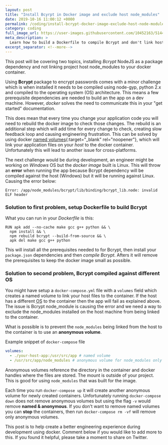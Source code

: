 ```yaml
---
layout: post
title: "Install Bcyrpt in Docker image and exclude host node_modules"
date: 2019-10-16 11:00:12 +0000
permalink: /coding/install-bcrypt-docker-image-exclude-host-node-modules
category: coding
full_image_url: https://user-images.githubusercontent.com/10452163/51446144-cc3b6f80-1d05-11e9-87fa-96622a25eedc.gif
meta_description: >
  Learn how to build a Dockerfile to compile Bcrypt and don't link host node_modules with docker-compose
excerpt_separator: <!--more-->
---
```


This post will be covering two topics, installing _Bcrypt_ NodeJS as a package dependency and not linking project host node_modules to your docker container.

Using **Bcrypt** package to encrypt passwords comes with a minor challenge which is when installed it needs to be compiled using node-gyp, python 2.x and compiled to the operating system (OS) architecture. This means a few prerequisite dependencies are needed to build an the app on a dev machine. However, _docker_ solves the need to communicate this in your "get started" documentation.

This does mean that every time you change your application code you will need to rebuild the docker image to check those changes. The rebuild is an additional step which will add time for every change to check, creating slow feedback loop and causing engineering frustration. This can be solved by using docker [named volumes](https://success.docker.com/article/different-types-of-volumes){:target="\_blank" rel="noopener"}, which will link your application files on your _host_ to the docker container. Unfortunately this will lead to another issue for cross-platforms.

<!--more-->

The next challenge would be during development, an engineer might be working on _Windows_ OS but the _docker image_ built is Linux. This will throw an **error** when running the app because Bcrypt dependency will be compiled against the host (Windows) but it will be running against Linux. Causing the error below:

```
Error: /app/node_modules/bcrypt/lib/binding/bcrypt_lib.node: invalid ELF header
```

### Solution to first problem, setup Dockerfile to build Bcrypt 

What you can run in your _Dockerfile_ is this:

```docker
RUN apk add --no-cache make gcc g++ python && \
  npm install && \
  npm rebuild bcrypt --build-from-source && \
  apk del make gcc g++ python
```

This will install all the prerequisites needed to for Bcrypt, then install your `package.json` dependencies and then _compile Bcrypt_. Afters it will remove the prerequisites to keep the docker image small as possible.


### Solution to second problem, Bcrypt compiled against different OS

You might have setup a `docker-compose.yml` file with a `volumes` field which creates a named volume to link your host files to the container. If the host has a different <abbr title="Operating System">OS</abbr> to the container then the app will fail as explained above. The issue is Bcrypt node_module is causing the error and we need a way to exclude the node_modules installed on the host machine from being linked to the container.

What is possible is to prevent the `node_modules` being linked from the host to the container is to use an **anonymous volume**.

Example snippet of `docker-compose` file

```yml
volumes:
  - ./your-host-app:/usr/src/app # named volume
  - /usr/src/app/node_modules # anonymous volume for node_modules only
```

Anonymous volumes reference the directory in the container and docker handles where the files are stored. The mount is outside of your project. This is good for using `node_modules` that was built for the image.

Each time you run `docker-compose up` it will create another anonymous volume for newly created containers. Unfortunately running `docker-compose down` does not remove anonymous volumes but using the flag `-v` would remove **named & anonymous**. If you don't want to remove named volumes you can **stop** the containers, then run `docker-compose rm -vf` will remove only anonymous volumes.

This post is to help create a better engineering experience during development using docker. Comment below if you would like to add more to this. If you found it helpful, please take a moment to share on Twitter.